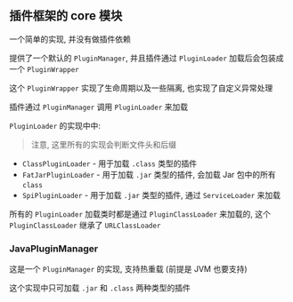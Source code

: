 ## 插件框架的 core 模块

一个简单的实现, 并没有做插件依赖

提供了一个默认的 `PluginManager`, 并且插件通过 `PluginLoader` 加载后会包装成一个 `PluginWrapper`

这个 `PluginWrapper` 实现了生命周期以及一些隔离, 也实现了自定义异常处理

插件通过 `PluginManager` 调用 `PluginLoader` 来加载

`PluginLoader` 的实现中中:

> 注意, 这里所有的实现会判断文件头和后缀

- `ClassPluginLoader` - 用于加载 `.class` 类型的插件
- `FatJarPluginLoader` - 用于加载 `.jar` 类型的插件, 会加载 Jar 包中的所有 `class`
- `SpiPluginLoader` - 用于加载 `.jar` 类型的插件, 通过 `ServiceLoader` 来加载

所有的 `PluginLoader` 加载类时都是通过 `PluginClassLoader` 来加载的, 这个 `PluginClassLoader` 继承了 `URLClassLoader`

### JavaPluginManager

这是一个 `PluginManager` 的实现, 支持热重载 (前提是 JVM 也要支持)

这个实现中只可加载 `.jar` 和 `.class` 两种类型的插件